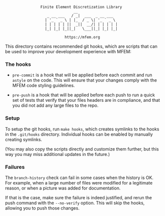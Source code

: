                     Finite Element Discretization Library
                                   __
                       _ __ ___   / _|  ___  _ __ ___
                      | '_ ` _ \ | |_  / _ \| '_ ` _ \
                      | | | | | ||  _||  __/| | | | | |
                      |_| |_| |_||_|   \___||_| |_| |_|

                               https://mfem.org


This directory contains recommended git hooks, which are scripts that can be
used to improve your development experience with MFEM:

### The hooks

* `pre-commit` is a hook that will be applied before each commit and run
`astyle` on the code. This will ensure that your changes comply with the MFEM
code styling guidelines.

* `pre-push` is a hook that will be applied before each push to run a quick set
of tests that verify that your files headers are in compliance, and that you did
not add any large files to the repo.

### Setup

To setup the git hooks, run `make hooks`, which creates symlinks to the hooks in
the `.git/hooks` directory. Individual hooks can be enabled by manually creating
symlinks.

(You may also copy the scripts directly and customize them further, but this way
you may miss additional updates in the future.)

### Failures

The `branch-history` check can fail in some cases when the history is OK. For
example, when a large number of files were modified for a legitimate reason, or
when a picture was added for documentation.

If that is the case, make sure the failure is indeed justified, and rerun the
push command with the `--no-verify` option. This will skip the hooks, allowing
you to push those changes.

